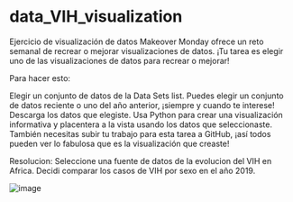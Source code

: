 # data_VIH_visualization

Ejercicio de visualización de datos
Makeover Monday ofrece un reto semanal de recrear o mejorar visualizaciones de datos. ¡Tu tarea es elegir uno de las visualizaciones de datos para recrear o mejorar!

Para hacer esto:

Elegir un conjunto de datos de la Data Sets list. Puedes elegir un conjunto de datos reciente o uno del año anterior, ¡siempre y cuando te interese!
Descarga los datos que elegiste.
Usa Python para crear una visualización informativa y placentera a la vista usando los datos que seleccionaste.
También necesitas subir tu trabajo para esta tarea a GitHub, ¡así todos pueden ver lo fabulosa que es la visualización que creaste!

Resolucion:
Seleccione una fuente de datos de la evolucion del VIH en Africa. Decidi comparar los casos de VIH por sexo en el año 2019.

![image](https://user-images.githubusercontent.com/67491277/164874114-b386f440-4107-4d83-9015-713c1d271cf8.png)
